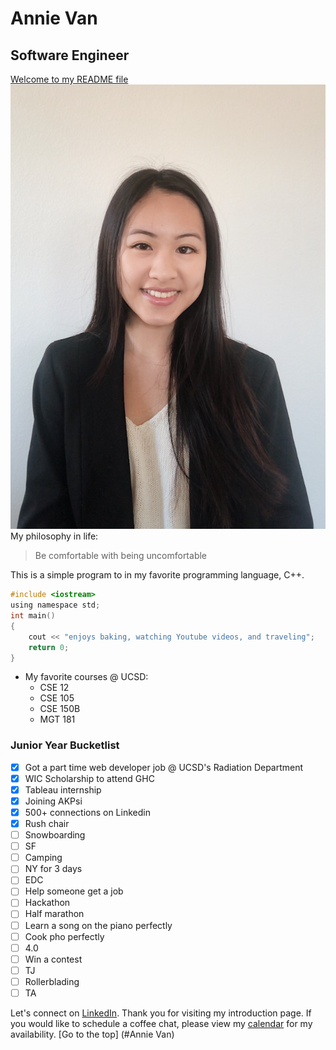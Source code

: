 # Annie Van
## Software Engineer
[Welcome to my README file](README.md)
![Portrait of me](/me.png)
My philosophy in life:
> Be comfortable with being uncomfortable

This is a simple program to in my favorite programming language, C++.
``` c
#include <iostream>
using namespace std;
int main()
{
    cout << "enjoys baking, watching Youtube videos, and traveling";
    return 0;
}
```

* My favorite courses @ UCSD:
    * CSE 12
    * CSE 105
    * CSE 150B
    * MGT 181

### Junior Year Bucketlist

- [x] Got a part time web developer job @ UCSD's Radiation Department
- [x] WIC Scholarship to attend GHC
- [x] Tableau internship
- [x] Joining AKPsi
- [x] 500+ connections on Linkedin
- [x] Rush chair
- [ ] Snowboarding
- [ ] SF
- [ ] Camping
- [ ] NY for 3 days
- [ ] EDC
- [ ] Help someone get a job
- [ ] Hackathon
- [ ] Half marathon
- [ ] Learn a song on the piano perfectly
- [ ] Cook pho perfectly
- [ ] 4.0
- [ ] Win a contest
- [ ] TJ
- [ ] Rollerblading
- [ ] TA

Let's connect on [LinkedIn](https://www.linkedin.com/in/annie-van-267086171/). 
Thank you for visiting my introduction page. If you would like to schedule a coffee chat, please view my [calendar](https://calendar.google.com/calendar/u/0/embed?src=amvan%40ucsd.edu&ctz=America%2FLos_Angeles&mode=week&fbclid=IwAR1EFM3VFE85h236tOAwvrl_7pWJMf1x4mDrdx9G0FRe9hhSoaZjP7wWA1g) for my availability. 
[Go to the top] (#Annie Van)
